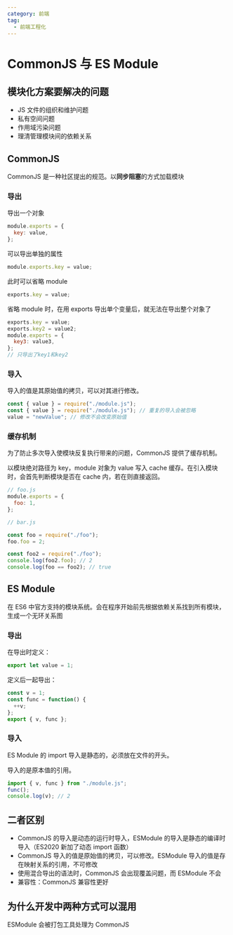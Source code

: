```yaml
---
category: 前端
tag:
  - 前端工程化
---
```


# CommonJS 与 ES Module

## 模块化方案要解决的问题

- JS 文件的组织和维护问题
- 私有空间问题
- 作用域污染问题
- 理清管理模块间的依赖关系

## CommonJS

CommonJS 是一种社区提出的规范。以**同步阻塞**的方式加载模块

### 导出

导出一个对象

```js
module.exports = {
  key: value,
};
```

可以导出单独的属性

```js
module.exports.key = value;
```

此时可以省略 module

```js
exports.key = value;
```

省略 module 时，在用 exports 导出单个变量后，就无法在导出整个对象了

```js
exports.key = value;
exports.key2 = value2;
module.exports = {
  key3: value3,
};
// 只导出了key1和key2
```

### 导入

导入的值是其原始值的拷贝，可以对其进行修改。

```js
const { value } = require("./module.js");
const { value } = require("./module.js"); // 重复的导入会被忽略
value = "newValue"; // 修改不会改变原始值
```

### 缓存机制

为了防止多次导入使模块反复执行带来的问题，CommonJS 提供了缓存机制。

以模块绝对路径为 key，module 对象为 value 写入 cache 缓存。在引入模块时，会首先判断模块是否在 cache 内，若在则直接返回。

```js
// foo.js
module.exports = {
  foo: 1,
};

// bar.js

const foo = require("./foo");
foo.foo = 2;

const foo2 = require("./foo");
console.log(foo2.foo); // 2
console.log(foo == foo2); // true
```

## ES Module

在 ES6 中官方支持的模块系统。会在程序开始前先根据依赖关系找到所有模块，生成一个无环关系图

### 导出

在导出时定义：

```js
export let value = 1;
```

定义后一起导出：

```js
const v = 1;
const func = function() {
  ++v;
};
export { v, func };
```

### 导入

ES Module 的 import 导入是静态的，必须放在文件的开头。

导入的是原本值的引用。

```js
import { v, func } from "./module.js";
func();
console.log(v); // 2
```

## 二者区别

- CommonJS 的导入是动态的运行时导入，ESModule 的导入是静态的编译时导入（ES2020 新加了动态 import 函数）
- CommonJS 导入的值是原始值的拷贝，可以修改。ESModule 导入的值是存在映射关系的引用，不可修改
- 使用混合导出的语法时，CommonJS 会出现覆盖问题，而 ESModule 不会
- 兼容性：CommonJS 兼容性更好

## 为什么开发中两种方式可以混用

ESModule 会被打包工具处理为 CommonJS
